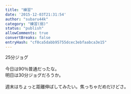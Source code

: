 ```yaml
---
title: "練習"
date: '2015-12-03T21:31:54'
author: "subaru44k"
category: "練習(弱)"
status: "publish"
allowComments: true
convertBreaks: false
entryHash: "cf0ca5dabb95755dcec3ebfaabca3e15"
---
```

25分ジョグ<br>
<br>
今日は90％普通だったな。<br>
明日は30分ジョグだろうか。<br>
<br>
週末はちょっと距離伸ばしてみたい。焦っちゃだめだけどさ。
